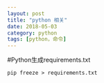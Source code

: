 ```yaml
---
layout: post
title: "python 相关"
date: 2018-05-03
category: python
tags: [python，命令]
---
```


#Python生成requirements.txt

    pip freeze > requirements.txt


